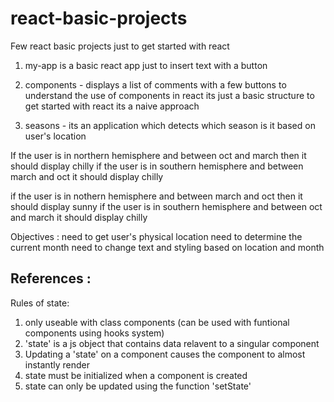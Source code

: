 # react-basic-projects
Few react basic projects just to get started with react

1) my-app is a basic react app just to insert text with a button

2) components - displays a list of comments with a few buttons to understand the use of components in react its just a basic structure to get started with react its a naive approach

3) seasons - its an application which detects which season is it based on user's location

If the user is in northern hemisphere and between oct and march then it should display chilly
if the user is in southern hemisphere and between march and oct it should display chilly

if the user is in nothern hemisphere and between march and oct then it should display sunny
if the user is in southern hemisphere and between oct and march it should display chilly

Objectives :
need to get user's physical location
need to determine the current month 
need to change text and styling based on location and month

## References :
Rules of state:
1) only useable with class components (can be used with funtional components using hooks system)
2) 'state' is a js object that contains data relavent to a singular component 
3) Updating a 'state' on a component causes the component to almost instantly render
4) state must be initialized when a component is created
5) state can only be updated using the function 'setState'


